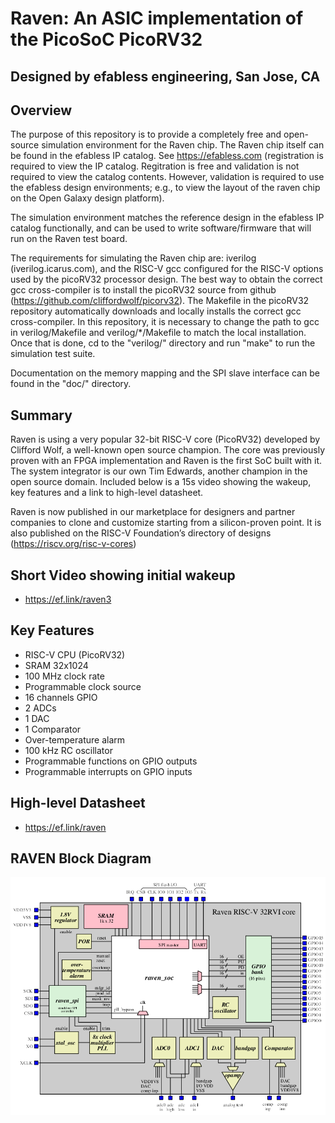 Raven:  An ASIC implementation of the PicoSoC PicoRV32
===============================================================
Designed by efabless engineering, San Jose, CA
---------------------------------------------------------------
Overview
--------

The purpose of this repository is to provide a completely free
and open-source simulation environment for the Raven chip.  The
Raven chip itself can be found in the efabless IP catalog.  See
https://efabless.com (registration is required to view the IP
catalog.  Regitration is free and validation is not required to
view the catalog contents.  However, validation is required to
use the efabless design environments; e.g., to view the layout
of the raven chip on the Open Galaxy design platform).

The simulation environment matches the reference design in the
efabless IP catalog functionally, and can be used to write
software/firmware that will run on the Raven test board.

The requirements for simulating the Raven chip are:  iverilog
(iverilog.icarus.com), and the RISC-V gcc configured for the
RISC-V options used by the picoRV32 processor design.  The best
way to obtain the correct gcc cross-compiler is to install the
picoRV32 source from github
(https://github.com/cliffordwolf/picorv32).  The Makefile in
the picoRV32 repository automatically downloads and locally
installs the correct gcc cross-compiler.  In this repository,
it is necessary to change the path to gcc in verilog/Makefile
and verilog/*/Makefile to match the local installation.  Once
that is done, cd to the "verilog/" directory and run "make" to
run the simulation test suite.

Documentation on the memory mapping and the SPI slave interface
can be found in the "doc/" directory.

Summary
-------

Raven is using a very popular 32-bit RISC-V core (PicoRV32) developed by Clifford Wolf, a well-known open source champion. The core was previously proven with an FPGA implementation and Raven is the first SoC built with it. The system integrator is our own Tim Edwards, another champion in the open source domain. Included below is a 15s video showing the wakeup, key features and a link to high-level datasheet.

Raven is now published in our marketplace for designers and partner companies to clone and customize starting from a silicon-proven point. It is also published on the RISC-V Foundation’s directory of designs
(https://riscv.org/risc-v-cores)

Short Video showing initial wakeup
----------------------------------
* https://ef.link/raven3

Key Features
------------
* RISC-V CPU (PicoRV32)
* SRAM 32x1024
* 100 MHz clock rate
* Programmable clock source
* 16 channels GPIO
* 2 ADCs
* 1 DAC
* 1 Comparator
* Over-temperature alarm
* 100 kHz RC oscillator
* Programmable functions on GPIO outputs
* Programmable interrupts on GPIO inputs

High-level Datasheet 
---------------------
* https://ef.link/raven

RAVEN Block Diagram
-------------------

![RAVEN-PICORV32](doc/raven_block_diagram.png)


